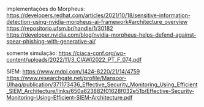 implementações do Morpheus:
https://developers.redhat.com/articles/2021/10/18/sensitive-information-detection-using-nvidia-morpheus-ai-framework#architecture_overview
https://repositorio.ufsm.br/handle/1/30182
https://developer.nvidia.com/blog/nvidia-morpheus-helps-defend-against-spear-phishing-with-generative-ai/

somente simulação:
https://ciaca-conf.org/wp-content/uploads/2022/11/3_CIAWI2022_PT_F_074.pdf

SIEM:
https://www.mdpi.com/1424-8220/21/14/4759
https://www.researchgate.net/profile/Mansoor-Ulhaq/publication/371173436_Effective_Security_Monitoring_Using_Efficient_SIEM_Architecture/links/650a623882f01628f032e51b/Effective-Security-Monitoring-Using-Efficient-SIEM-Architecture.pdf
